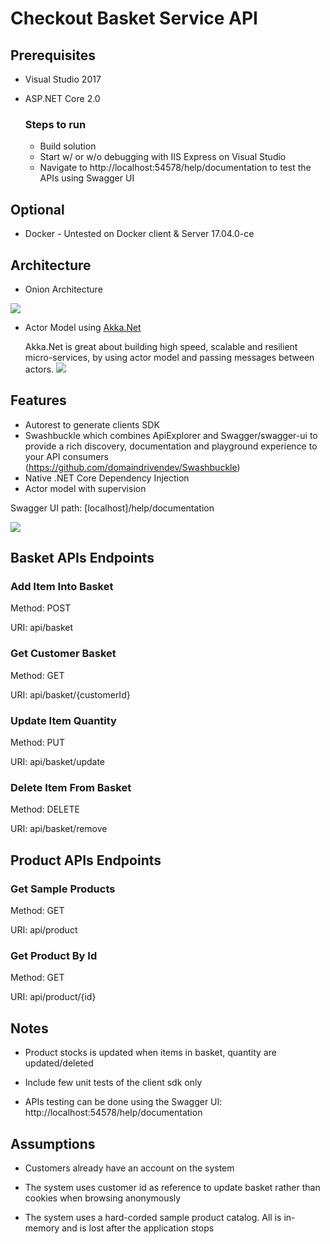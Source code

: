 # Checkout Basket Service API


## Prerequisites
- Visual Studio 2017
- ASP.NET Core 2.0

	### Steps to run
	- Build solution
	- Start w/ or w/o debugging with IIS Express on Visual Studio
	- Navigate to http://localhost:54578/help/documentation to test the APIs using Swagger UI


## Optional

- Docker - Untested on Docker client & Server 17.04.0-ce 



## Architecture
- Onion Architecture

![](https://raw.githubusercontent.com/ronish-from-mars/BasketService/master/public/DDD-OnionArch.png)



- Actor Model using <a href="http://getakka.net/">Akka.Net</a> 

  Akka.Net is great about building high speed, scalable and resilient micro-services, by using actor model and passing messages between actors.
  ![](https://raw.githubusercontent.com/ronish-from-mars/BasketService/master/public/ActorModel.png)

## Features
- Autorest to generate clients SDK
- Swashbuckle which combines ApiExplorer and Swagger/swagger-ui to provide a rich discovery, documentation and playground experience to your API consumers (https://github.com/domaindrivendev/Swashbuckle)
- Native .NET Core Dependency Injection
- Actor model with supervision

Swagger UI path: [localhost]/help/documentation

![](https://raw.githubusercontent.com/ronish-from-mars/BasketService/master/public/SwaggerUI.PNG)

## Basket APIs Endpoints

### Add Item Into Basket

Method: POST

URI: api/basket

### Get Customer Basket

Method: GET

URI: api/basket/{customerId}

### Update Item Quantity

Method: PUT

URI: api/basket/update

### Delete Item From Basket

Method: DELETE

URI: api/basket/remove


## Product APIs Endpoints

### Get Sample Products

Method: GET

URI: api/product

### Get Product By Id

Method: GET

URI: api/product/{id}

## Notes

- Product stocks is updated when items in basket, quantity are updated/deleted

- Include few unit tests of the client sdk only

- APIs testing can be done using the Swagger UI: http://localhost:54578/help/documentation


## Assumptions

- Customers already have an account on the system

- The system uses customer id as reference to update basket rather than cookies when browsing anonymously

- The system uses a hard-corded sample product catalog. All is in-memory and is lost after the application stops
